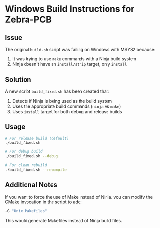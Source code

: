 # Windows Build Instructions for Zebra-PCB

## Issue

The original `build.sh` script was failing on Windows with MSYS2 because:
1. It was trying to use `make` commands with a Ninja build system
2. Ninja doesn't have an `install/strip` target, only `install`

## Solution

A new script `build_fixed.sh` has been created that:
1. Detects if Ninja is being used as the build system
2. Uses the appropriate build commands (`ninja` vs `make`)
3. Uses `install` target for both debug and release builds

## Usage

```bash
# For release build (default)
./build_fixed.sh

# For debug build
./build_fixed.sh --debug

# For clean rebuild
./build_fixed.sh --recompile
```

## Additional Notes

If you want to force the use of Make instead of Ninja, you can modify the CMake invocation in the script to add:
```bash
-G "Unix Makefiles"
```

This would generate Makefiles instead of Ninja build files.

